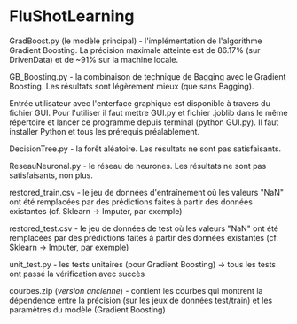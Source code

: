 # FluShotLearning

GradBoost.py (le modèle principal) - l'implémentation de l'algorithme Gradient Boosting. La précision maximale atteinte est de 86.17% (sur DrivenData) et de ~91% sur la machine locale. 

GB_Boosting.py - la combinaison de technique de Bagging avec le Gradient Boosting. Les résultats sont légèrement mieux (que sans Bagging). 

Entrée utilisateur avec l'enterface graphique est disponible à travers du fichier GUI. Pour l'utiliser il faut mettre GUI.py et fichier .joblib dans le même répertoire et lancer ce programme depuis terminal (python GUI.py). Il faut installer Python et tous les prérequis préalablement. 

DecisionTree.py - la forêt aléatoire. Les résultats ne sont pas satisfaisants. 

ReseauNeuronal.py - le réseau de neurones. Les résultats ne sont pas satisfaisants, non plus.


restored_train.csv - le jeu de données d'entraînement où les valeurs "NaN" ont été remplacées par des prédictions faites à partir des données existantes (cf. Sklearn -> Imputer, par exemple) 

restored_test.csv - le jeu de données de test où les valeurs "NaN" ont été remplacées par des prédictions faites à partir des données existantes (cf. Sklearn -> Imputer, par exemple) 

unit_test.py - les tests unitaires (pour Gradient Boosting) -> tous les tests ont passé la vérification avec succès

courbes.zip (*version ancienne*) - contient les courbes qui montrent la dépendence entre la précision (sur les jeux de données test/train) et les paramètres du modèle (Gradient Boosting)  
